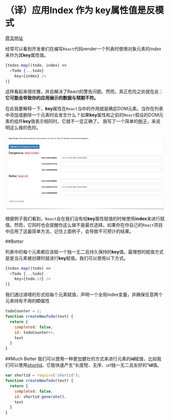 # （译）应用Index 作为 key属性值是反模式

[原文地址](https://medium.com/@robinpokorny/index-as-a-key-is-an-anti-pattern-e0349aece318#.jadd313vz)

经常可以看到开发者们在编写`React`代码render一个列表时使用对象元素的*index* 来作为其**key**属性值。

```js
{todos.map((todo, index) =>
  <Todo {...todo}
    key={index} />
)}
```

这样看起来很优雅，并且解决了React的警告问题。然而，真正危险之处就在此：
**它可能会导致你的应用展示的数据与预期不符。**

在此我要解释一下，**key**属性在`React`当中的作用就是确定DOM元素。当你在列表中添加或删除一个元素时会发生什么？如果**key**属性和之前的`React`假设的DOM元素的组件**key**值表示相同时。它就不一定正确了。
我写了一个简单的[例子](http://output.jsbin.com/wohima)，来说明这么做的危险。

![](resources/3C2CBF91987508040B42EBDE8644C996.jpg)

根据例子我们看到，`React`会在我们没有给**key**属性赋值的时候使用**index**来进行赋值。然而，它同时也会提醒你这么做不是最优选择。如果你在你自己的`React`项目中应用了这最简单方法，记住上面例子，会导致不可预计的结果。

##Better

列表中的每个元素都应该赋一个独一无二且持久保持的**key**值。最理想的赋值方式是是当元素被创建时就进行**key**赋值。我们可以使用以下方式。

```js
{todos.map((todo) =>
  <Todo {...todo}
    key={todo.id} />
)}
```

我们通过递增的形式给每个元素赋值，声明一个全局index变量，并确保任意两个元素持有不用的**ID**属性

```js
todoCounter = 1;
function createNewTodo(text) {
  return {
    completed: false,
    id: todoCounter++,
    text
  }
}
```

##Much Better
我们可以使用一种更加健壮的方式来进行元素的**id**赋值，比如我们可以使用[shortid](https://www.npmjs.com/package/shortid)。它能快速产生“长度短、无序、url独一无二且友好的”**id**值。

```js
var shortid = require('shortid');
function createNewTodo(text) {
  return {
    completed: false,
    id: shortid.generate(),
    text
  }
}
```